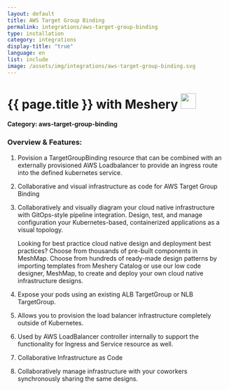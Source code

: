```yaml
---
layout: default
title: AWS Target Group Binding
permalink: integrations/aws-target-group-binding
type: installation
category: integrations
display-title: "true"
language: en
list: include
image: /assets/img/integrations/aws-target-group-binding.svg
---
```


<h1>{{ page.title }} with Meshery <img src="{{ page.image }}" style="width: 35px; height: 35px;" /></h1>


#### Category: aws-target-group-binding

### Overview & Features:
1. Povision a TargetGroupBinding resource that can be combined with an externally provisioned AWS Loadbalancer to provide an ingress route into the defined kubernetes service.

2. Collaborative and visual infrastructure as code for AWS Target Group Binding

4. 
    Collaboratively and visually diagram your cloud native infrastructure with GitOps-style pipeline integration. Design, test, and manage configuration your Kubernetes-based, containerized applications as a visual topology.



    Looking for best practice cloud native design and deployment best practices? Choose from thousands of pre-built components in MeshMap. Choose from hundreds of ready-made design patterns by importing templates from Meshery Catalog or use our low code designer, MeshMap, to create and deploy your own cloud native infrastructure designs.



5. Expose your pods using an existing ALB TargetGroup or NLB TargetGroup.

6. Allows you to provision the load balancer infrastructure completely outside of Kubernetes.

7. Used by AWS LoadBalancer controller internally to  support the functionality for Ingress and Service resource as well.

8. Collaborative Infrastructure as Code

9. Collaboratively manage infrastructure with your coworkers synchronously sharing the same designs.

